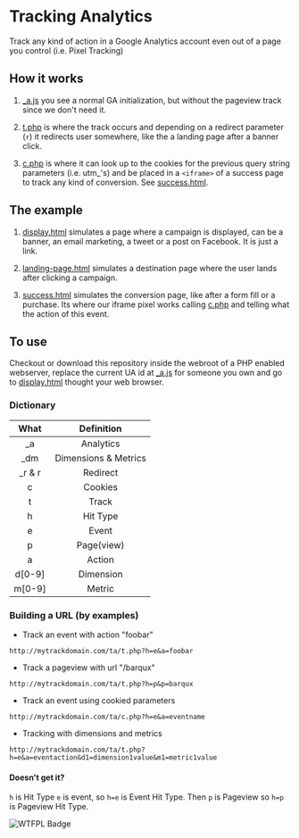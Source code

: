 # Tracking Analytics

Track any kind of action in a Google Analytics account even out of a page you control (i.e. Pixel Tracking)

## How it works

1. [_a.js](ta/_a.js) you see a normal GA initialization, but without the pageview track since we don't need it.

2. [t.php](ta/t.php) is where the track occurs and depending on a redirect parameter (`r`) it redirects user somewhere, like the a landing page after a banner click.

3. [c.php](ta/c.php) is where it can look up to the cookies for the previous query string parameters (i.e. utm_'s) and be placed in a `<iframe>` of a success page to track any kind of conversion. See [success.html](example/success.html).

## The example
1. [display.html](example/display.html) simulates a page where a campaign is displayed, can be a banner, an email marketing, a tweet or a post on Facebook. It is just a link.

2. [landing-page.html](example/landing-page.html) simulates a destination page where the user lands after clicking a campaign.

3. [success.html](example/success.html) simulates the conversion page, like after a form fill or a purchase. Its where our iframe pixel works calling [c.php](ta/c.php) and telling what the action of this event.

## To use
Checkout or download this repository inside the webroot of a PHP enabled webserver, replace the current UA id at [_a.js](ta/_a.js) for someone you own and go to [display.html](example/display.html) thought your web browser.

### Dictionary

| What | Definition |
| :---: | :---: |
| _a | Analytics |
| _dm | Dimensions & Metrics |
| _r & r | Redirect |
| c | Cookies |
| t | Track |
| h | Hit Type |
| e | Event |
| p | Page(view) |
| a | Action |
| d[0-9] | Dimension |
| m[0-9] | Metric |

### Building a URL (by examples)

* Track an event with action "foobar"

`http://mytrackdomain.com/ta/t.php?h=e&a=foobar`

* Track a pageview with url "/barqux"

`http://mytrackdomain.com/ta/t.php?h=p&p=barqux`

* Track an event using cookied parameters

`http://mytrackdomain.com/ta/c.php?h=e&a=eventname`

* Tracking with dimensions and metrics

`http://mytrackdomain.com/ta/t.php?h=e&a=eventaction&d1=dimension1value&m1=metric1value`

#### Doesn't get it?
`h` is Hit Type `e` is event, so `h=e` is Event Hit Type.
Then `p` is Pageview so `h=p` is Pageview Hit Type.


![WTFPL Badge](http://www.wtfpl.net/wp-content/uploads/2012/12/wtfpl-badge-4.png)